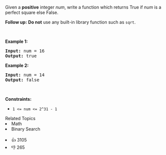 <p>Given a <strong>positive</strong> integer <i>num</i>, write a function which returns True if <i>num</i> is a perfect square else False.</p>

<p><b>Follow up:</b> <b>Do not</b> use any built-in library function such as <code>sqrt</code>.</p>

<p>&nbsp;</p> 
<p><strong class="example">Example 1:</strong></p> 
<pre><strong>Input:</strong> num = 16
<strong>Output:</strong> true
</pre>
<p><strong class="example">Example 2:</strong></p> 
<pre><strong>Input:</strong> num = 14
<strong>Output:</strong> false
</pre> 
<p>&nbsp;</p> 
<p><strong>Constraints:</strong></p>

<ul> 
 <li><code>1 &lt;= num &lt;= 2^31 - 1</code></li> 
</ul>

<div><div>Related Topics</div><div><li>Math</li><li>Binary Search</li></div></div><br><div><li>👍 3105</li><li>👎 265</li></div>